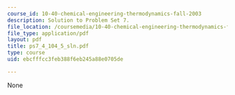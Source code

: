 ```yaml
---
course_id: 10-40-chemical-engineering-thermodynamics-fall-2003
description: Solution to Problem Set 7.
file_location: /coursemedia/10-40-chemical-engineering-thermodynamics-fall-2003/ebcfffcc3feb388f6eb245a88e0705de_ps7_4_104_5_sln.pdf
file_type: application/pdf
layout: pdf
title: ps7_4_104_5_sln.pdf
type: course
uid: ebcfffcc3feb388f6eb245a88e0705de

---
```

None